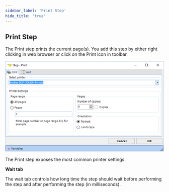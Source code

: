 ```yaml
---
sidebar_label: 'Print Step'
hide_title: 'true'
---
```


## Print Step

The Print step prints the current page(s). You add this step by either right clicking in web browser or click on the Print icon in toolbar.

![](../../../static/img/printstep.png)

The Print step exposes the most common printer settings.
 
**Wait tab**

The wait tab controls how long time the step should wait before performing the step and after performing the step (in milliseconds).